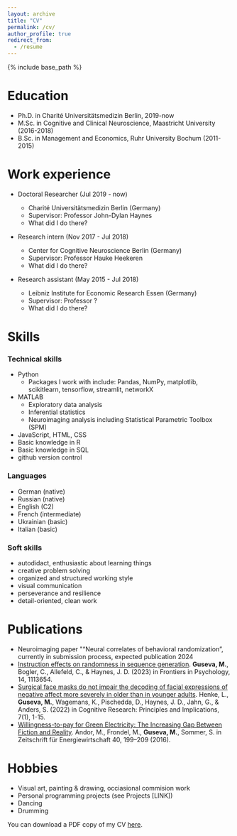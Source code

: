 ```yaml
---
layout: archive
title: "CV"
permalink: /cv/
author_profile: true
redirect_from:
  - /resume
---
```


{% include base_path %}

Education
======
* Ph.D. in Charité Universitätsmedizin Berlin, 2019-now 
* M.Sc. in Cognitive and Clinical Neuroscience, Maastricht University (2016-2018)
* B.Sc. in Management and Economics, Ruhr University Bochum (2011-2015)

Work experience
======
* Doctoral Researcher (Jul 2019 - now)
  * Charité Universitätsmedizin Berlin (Germany)
  * Supervisor: Professor John-Dylan Haynes
  * What did I do there?


* Research intern (Nov 2017 - Jul 2018)
  * Center for Cognitive Neuroscience Berlin (Germany)
  * Supervisor: Professor Hauke Heekeren
  * What did I do there?
 
* Research assistant (May 2015 - Jul 2018)
  * Leibniz Institute for Economic Research Essen (Germany)
  * Supervisor: Professor ?
  * What did I do there?
  
Skills
======

### Technical skills
* Python
  * Packages I work with include: Pandas, NumPy, matplotlib, scikitlearn, tensorflow, streamlit, networkX
* MATLAB
  * Exploratory data analysis
  * Inferential statistics
  * Neuroimaging analysis including Statistical Parametric Toolbox (SPM)
* JavaScript, HTML, CSS
* Basic knowledge in R
* Basic knowledge in SQL
* github version control


### Languages
* German (native)
* Russian (native)
* English (C2)
* French (intermediate)
* Ukrainian (basic)
* Italian (basic)

### Soft skills
* autodidact, enthusiastic about learning things
* creative problem solving
* organized and structured working style
* visual communication 
* perseverance and resilience
* detail-oriented, clean work



Publications
======
- Neuroimaging paper "“Neural correlates of behavioral randomization”, currently in submission process, expected publication 2024
- [Instruction effects on randomness in sequence generation](https://www.frontiersin.org/articles/10.3389/fpsyg.2023.1113654/full). 
**Guseva, M.**, Bogler, C., Allefeld, C., & Haynes, J. D. (2023) in Frontiers in Psychology, 14, 1113654.
- [Surgical face masks do not impair the decoding of facial expressions of negative affect more severely in older than in younger adults](https://cognitiveresearchjournal.springeropen.com/articles/10.1186/s41235-022-00403-8). Henke, L., **Guseva, M.**, Wagemans, K., Pischedda, D., Haynes, J. D., Jahn, G., & Anders, S. (2022) in Cognitive Research: Principles and Implications, 7(1), 1-15.
- [Willingness-to-pay for Green Electricity: The Increasing Gap Between Fiction and Reality](https://link.springer.com/article/10.1007/s12398-016-0185-4). Andor, M., Frondel, M., **Guseva, M.**, Sommer, S. in Zeitschrift für Energiewirtschaft 40, 199–209 (2016).





Hobbies
=====
- Visual art, painting & drawing, occiasional commision work
- Personal programming projects (see Projects [LINK])
- Dancing
- Drumming


You can download a PDF copy of my CV [here](pages/CV_Guseva.pdf).
